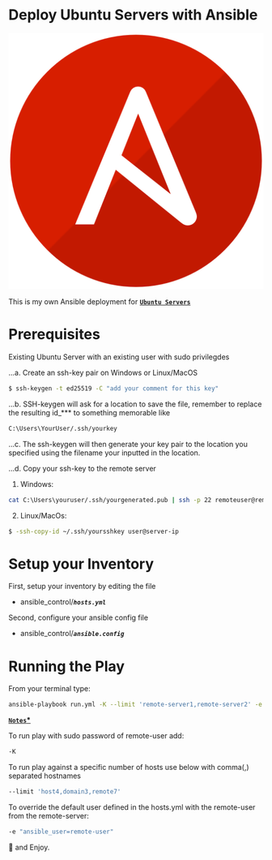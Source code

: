 # Deploy Ubuntu Servers with Ansible

![alt text](https://github.com/ansible/logos/blob/main/vscode-ansible-logo/vscode-ansible.png "Logo Title Text 1")

This is my own Ansible deployment for <strong><ins>`Ubuntu Servers`</ins></strong>

# Prerequisites

Existing Ubuntu Server with an existing user with sudo privilegdes

...a. Create an ssh-key pair on Windows or Linux/MacOS

```bash
$ ssh-keygen -t ed25519 -C "add your comment for this key"
```

...b. SSH-keygen will ask for a location to save the file, remember to replace the resulting id_*** to something memorable like

```bash
C:\Users\YourUser/.ssh/yourkey
```

...c. The ssh-keygen will then generate your key pair to the location you specified using the filename your inputted in the location.

...d. Copy your ssh-key to the remote server

1. Windows:

```bash
cat C:\Users\youruser/.ssh/yourgenerated.pub | ssh -p 22 remoteuser@remote-server-ip "mkdir -p ~/.ssh && cat >> ~/.ssh/authorized_keys" 
```
2. Linux/MacOs:

```bash
$ -ssh-copy-id ~/.ssh/yoursshkey user@server-ip
```

# Setup your Inventory

First, setup your inventory by editing the file

  * ansible_control/<strong>*`hosts.yml`*</strong>

Second, configure your ansible config file
  
  * ansible_control/<strong>*`ansible.config`*</strong>

# Running the Play

From your terminal type:

```bash
ansible-playbook run.yml -K --limit 'remote-server1,remote-server2' -e 'ansible_user=remoteuser'
```

<strong><ins>`Notes`*</ins></strong> 

To run play with sudo password of remote-user add:

```bash
-K
```

To run play against a specific number of hosts use below  with comma(,) separated  hostnames

```bash
--limit 'host4,domain3,remote7'
```

To override the default user defined in the hosts.yml with the remote-user from the remote-server:

```bash
-e "ansible_user=remote-user"
```

:beers: and Enjoy.
